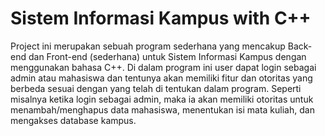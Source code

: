 # Sistem Informasi Kampus with C++
Project ini merupakan sebuah program sederhana yang mencakup Back-end dan Front-end (sederhana) untuk Sistem Informasi Kampus dengan menggunakan bahasa C++. Di dalam program ini user dapat login sebagai admin atau mahasiswa dan tentunya akan memiliki fitur dan otoritas yang berbeda sesuai dengan yang telah di tentukan dalam program. Seperti misalnya ketika login sebagai admin, maka ia akan memiliki otoritas untuk menambah/menghapus data mahasiswa, menentukan isi mata kuliah, dan mengakses database kampus.
